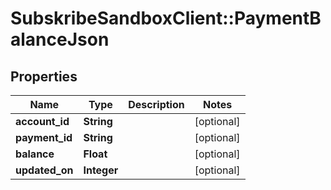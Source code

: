 # SubskribeSandboxClient::PaymentBalanceJson

## Properties
Name | Type | Description | Notes
------------ | ------------- | ------------- | -------------
**account_id** | **String** |  | [optional] 
**payment_id** | **String** |  | [optional] 
**balance** | **Float** |  | [optional] 
**updated_on** | **Integer** |  | [optional] 


